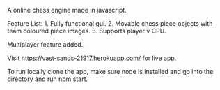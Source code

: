 A online chess engine made in javascript.

Feature List:
    1. Fully functional gui.
    2. Movable chess piece objects with team coloured piece images.
    3. Supports player v CPU.

Multiplayer feature added.

Visit https://vast-sands-21917.herokuapp.com/ for live app.

To run locally clone the app, make sure node is installed and go into the directory and run npm start.
